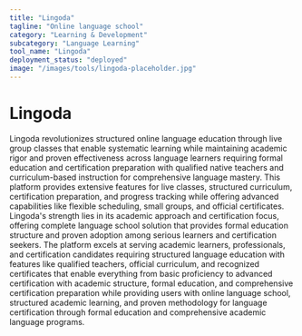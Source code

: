 ```yaml
---
title: "Lingoda"
tagline: "Online language school"
category: "Learning & Development"
subcategory: "Language Learning"
tool_name: "Lingoda"
deployment_status: "deployed"
image: "/images/tools/lingoda-placeholder.jpg"
---
```


# Lingoda

Lingoda revolutionizes structured online language education through live group classes that enable systematic learning while maintaining academic rigor and proven effectiveness across language learners requiring formal education and certification preparation with qualified native teachers and curriculum-based instruction for comprehensive language mastery. This platform provides extensive features for live classes, structured curriculum, certification preparation, and progress tracking while offering advanced capabilities like flexible scheduling, small groups, and official certificates. Lingoda's strength lies in its academic approach and certification focus, offering complete language school solution that provides formal education structure and proven adoption among serious learners and certification seekers. The platform excels at serving academic learners, professionals, and certification candidates requiring structured language education with features like qualified teachers, official curriculum, and recognized certificates that enable everything from basic proficiency to advanced certification with academic structure, formal education, and comprehensive certification preparation while providing users with online language school, structured academic learning, and proven methodology for language certification through formal education and comprehensive academic language programs.